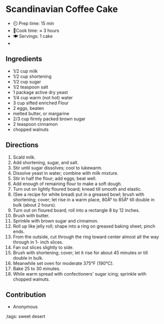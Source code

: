 # Scandinavian Coffee Cake

* ⏲️ Prep time: 15 min
* 🍳Cook time: ≈ 3 hours
* 🍽️ Servings: 1 cake
* 
## Ingredients

* 1/2 cup milk
* 1/2 cup shortening
* 1/2 cup sugar
* 1/2 teaspoon salt
* 1 package active dry yeast
* 1/4 cup warm (not hot) water
* 3 cup sifted enriched Flour
* 2 eggs, beaten
* melted butter, or margarine
* 2/3 cup firmly packed brown sugar
* 2 teaspoon cinnamon
* chopped walnuts

## Directions

1. Scald milk.
2. Add shortening, sugar, and salt.
3. Stir until sugar dissolves; cool to lukewarm.
4. Dissolve yeast in water; combine with milk mixture.
5. Stir in half the flour; add eggs; beat well.
6. Add enough of remaining flour to make a soft dough.
7. Turn out on lightly floured board; knead till smooth and elastic.
8. (See a recipe for white bread) put in a greased bowl; brush with shortening; cover; let rise in a warm place, 80Â° to 85Â° till double in bulk (about 2 hours).
9. Turn out on floured board; roll into a rectangle 8 by 12 inches.
10. Brush with butter.
11. Sprinkle with brown sugar and cinnamon.
12. Roll up like jelly roll; shape into a ring on greased baking sheet; pinch ends.
13. From the outside, cut through the ring toward center almost all the way through in 1- inch slices.
14. Fan out slices slightly to side.
15. Brush with shortening; cover; let it rise for about 45 minutes or till double in bulk.
16. Meanwhile set oven for moderate 375°F (190°C).
17. Bake 25 to 30 minutes.
18. While warm spread with confectioners' sugar icing; sprinkle with chopped walnuts.

## Contribution

- Anonymous

;tags: sweet desert
